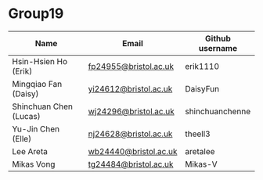 # Group19
| Name | Email  | Github username |
| -------- | -------- | -------- |
| Hsin-Hsien Ho (Erik) | fp24955@bristol.ac.uk | erik1110 |
| Mingqiao Fan (Daisy) | yi24612@bristol.ac.uk | DaisyFun |
| Shinchuan Chen (Lucas) | wj24296@bristol.ac.uk | shinchuanchenne |
| Yu-Jin Chen (Elle) | nj24628@bristol.ac.uk | theell3 |
| Lee Areta | wb24440@bristol.ac.uk | aretalee |
| Mikas Vong | tg24484@bristol.ac.uk | Mikas-V |

